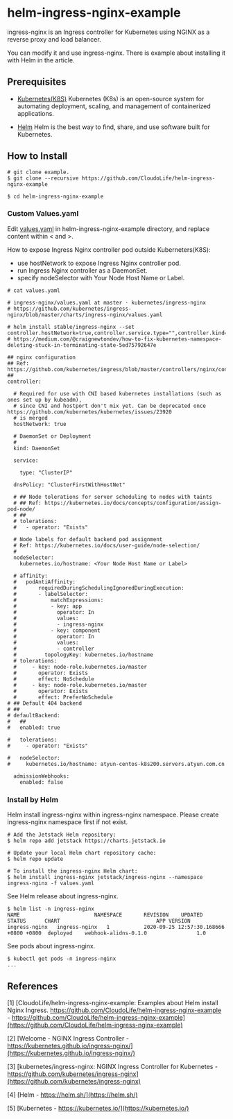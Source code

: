 # helm-ingress-nginx-example

ingress-nginx is an Ingress controller for Kubernetes using NGINX as a reverse proxy and load balancer.

You can modify it and use ingress-nginx. There is example about installing it with Helm in the article.

## Prerequisites

- [Kubernetes(K8S)](https://kubernetes.io/)
    Kubernetes (K8s) is an open-source system for automating deployment, scaling, and management of containerized applications.

- [Helm](https://helm.sh/)
    Helm is the best way to find, share, and use software built for Kubernetes.

## How to Install

```shell
# git clone example.
$ git clone --recursive https://github.com/CloudoLife/helm-ingress-nginx-example

$ cd helm-ingress-nginx-example
```

### Custom Values.yaml

Edit [values.yaml](./values.yaml) in helm-ingress-nginx-example directory, and replace content within < and >.

How to expose Ingress Nginx controller pod outside Kuberneters(K8S):
- use hostNetwork to expose Ingress Nginx controller pod.
- run Ingress Nginx controller as a DaemonSet.
- specify nodeSelector with Your Node Host Name or Label.

```shell
# cat values.yaml

# ingress-nginx/values.yaml at master · kubernetes/ingress-nginx
# https://github.com/kubernetes/ingress-nginx/blob/master/charts/ingress-nginx/values.yaml

# helm install stable/ingress-nginx --set controller.hostNetwork=true,controller.service.type="",controller.kind=DaemonSet
# https://medium.com/@craignewtondev/how-to-fix-kubernetes-namespace-deleting-stuck-in-terminating-state-5ed75792647e

## nginx configuration
## Ref: https://github.com/kubernetes/ingress/blob/master/controllers/nginx/configuration.md
##
controller:

  # Required for use with CNI based kubernetes installations (such as ones set up by kubeadm),
  # since CNI and hostport don't mix yet. Can be deprecated once https://github.com/kubernetes/kubernetes/issues/23920
  # is merged
  hostNetwork: true

  # DaemonSet or Deployment
  #
  kind: DaemonSet

  service:

    type: "ClusterIP"

  dnsPolicy: "ClusterFirstWithHostNet"

  # ## Node tolerations for server scheduling to nodes with taints
  # ## Ref: https://kubernetes.io/docs/concepts/configuration/assign-pod-node/
  # ##
  # tolerations:
  #   - operator: "Exists"

  # Node labels for default backend pod assignment
  # Ref: https://kubernetes.io/docs/user-guide/node-selection/
  #
  nodeSelector:
    kubernetes.io/hostname: <Your Node Host Name or Label> 

  # affinity:
  #   podAntiAffinity:
  #       requiredDuringSchedulingIgnoredDuringExecution:
  #       - labelSelector:
  #           matchExpressions:
  #           - key: app
  #             operator: In
  #             values:
  #             - ingress-nginx
  #           - key: component
  #             operator: In
  #             values:
  #             - controller
  #         topologyKey: kubernetes.io/hostname
  # tolerations:
  #     - key: node-role.kubernetes.io/master
  #       operator: Exists
  #       effect: NoSchedule
  #     - key: node-role.kubernetes.io/master
  #       operator: Exists
  #       effect: PreferNoSchedule
# ## Default 404 backend
# ##
# defaultBackend:
#   ##
#   enabled: true

#   tolerations:
#     - operator: "Exists"

#   nodeSelector:
#     kubernetes.io/hostname: atyun-centos-k8s200.servers.atyun.com.cn

  admissionWebhooks:
    enabled: false
```

### Install by Helm

Helm install ingress-nginx within ingress-nginx namespace. Please create ingress-nginx namespace first if not exist.

```shell
# Add the Jetstack Helm repository:
$ helm repo add jetstack https://charts.jetstack.io

# Update your local Helm chart repository cache:
$ helm repo update

# To install the ingress-nginx Helm chart:
$ helm install ingress-nginx jetstack/ingress-nginx --namespace ingress-nginx -f values.yaml
```

See Helm release about ingress-nginx.

```shell
$ helm list -n ingress-nginx
NAME                       	NAMESPACE   	REVISION	UPDATED                               	STATUS  	CHART                            	APP VERSION
ingress-nginx	ingress-nginx	1       	2020-09-25 12:57:30.168666 +0800 +0800	deployed	webhook-alidns-0.1.0             	1.0
```

See pods about ingress-nginx.

```shell
$ kubectl get pods -n ingress-nginx
...
```

## References
[1] [CloudoLife/helm-ingress-nginx-example: Examples about Helm install Nginx Ingress. https://github.com/CloudoLife/helm-ingress-nginx-example - https://github.com/CloudoLife/helm-ingress-nginx-example](https://github.com/CloudoLife/helm-ingress-nginx-example)

[2] [Welcome - NGINX Ingress Controller - https://kubernetes.github.io/ingress-nginx/](https://kubernetes.github.io/ingress-nginx/)

[3] [kubernetes/ingress-nginx: NGINX Ingress Controller for Kubernetes - https://github.com/kubernetes/ingress-nginx](https://github.com/kubernetes/ingress-nginx)

[4] [Helm - https://helm.sh/](https://helm.sh/)

[5] [Kubernetes - https://kubernetes.io/](https://kubernetes.io/)